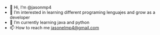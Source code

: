 - 👋 Hi, I’m @jasonmp4
- 👀 I’m interested in learning different programing lenguajes and grow as a developer 
- 🌱 I’m currently learning java and python 
- 📫 How to reach me jasonelmp4@gmail.com

<!---
jasonmp4/jasonmp4 is a ✨ special ✨ repository because its `README.md` (this file) appears on your GitHub profile.
You can click the Preview link to take a look at your changes.
--->
